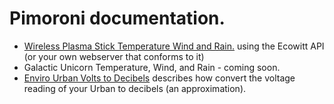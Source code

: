 # Pimoroni documentation.

- [Wireless Plasma Stick Temperature Wind and Rain.](./wireless-plasma/wireless-plasma-ecowitt-weather.md) using the Ecowitt API (or your own webserver that conforms to it)
- Galactic Unicorn Temperature, Wind, and Rain - coming soon.
- [Enviro Urban Volts to Decibels](./enviro-urban/enviro-urban-volts-to-decibels.md) describes how convert the voltage reading of your Urban to decibels (an approximation).

